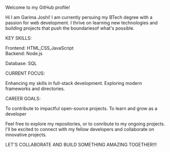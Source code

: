Welcome to my GitHub profile! 

Hi I am Garima Joshi! I am currently persuing my BTech degree with a passion for web development. I thrive on learning new technologies and building projects that push the boundariesof what's possible.

KEY SKILLS:


 Frontend: HTML,CSS,JavaScript
 <br>
 Backend: Node.js

 Database: SQL

CURRENT FOCUS:


 Enhancing my skills in full-stack development.
 Exploring modern frameworks and directories.

CAREER GOALS:


 To contribute to impactful open-source projects.
 To learn and grow as a developer

Feel free to explore my repositories, or to conribute to my ongoing projects. I'll be excited to connect with my fellow developers and collaborate  on innovative projects.

LET'S COLLABORATE AND BUILD SOMETHING AMAZING TOGETHER!!!



<!---
Garimajoshi33/Garimajoshi33 is a ✨ special ✨ repository because its `README.md` (this file) appears on your GitHub profile.
You can click the Preview link to take a look at your changes.
--->
